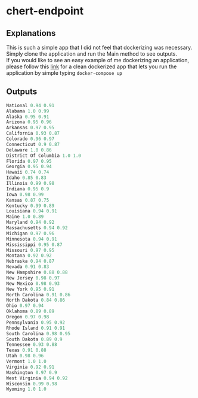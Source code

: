 # chert-endpoint
## Explanations
This is such a simple app that I did not feel that dockerizing was necessary. </br>
Simply clone the application and run the Main method to see outputs.</br>
If you would like to see an easy example of me dockerizing an application,
please follow this [link](https://github.com/Joshua-Farin/lightfeather-sln) for a clean dockerized app that lets
you run the application by simple typing ```docker-compose up ```

## Outputs
``` java
National 0.94 0.91
Alabama 1.0 0.99
Alaska 0.95 0.91
Arizona 0.95 0.96
Arkansas 0.97 0.95
California 0.93 0.87
Colorado 0.96 0.97
Connecticut 0.9 0.87
Delaware 1.0 0.86
District Of Columbia 1.0 1.0
Florida 0.97 0.95
Georgia 0.95 0.94
Hawaii 0.74 0.74
Idaho 0.85 0.83
Illinois 0.99 0.98
Indiana 0.95 0.9
Iowa 0.98 0.99
Kansas 0.87 0.75
Kentucky 0.99 0.89
Louisiana 0.94 0.91
Maine 1.0 0.89
Maryland 0.94 0.92
Massachusetts 0.94 0.92
Michigan 0.97 0.96
Minnesota 0.94 0.91
Mississippi 0.95 0.87
Missouri 0.97 0.95
Montana 0.92 0.92
Nebraska 0.94 0.87
Nevada 0.91 0.83
New Hampshire 0.88 0.88
New Jersey 0.98 0.97
New Mexico 0.98 0.93
New York 0.95 0.91
North Carolina 0.91 0.86
North Dakota 0.84 0.86
Ohio 0.97 0.94
Oklahoma 0.89 0.89
Oregon 0.97 0.98
Pennsylvania 0.95 0.92
Rhode Island 0.91 0.91
South Carolina 0.98 0.95
South Dakota 0.89 0.9
Tennessee 0.93 0.88
Texas 0.91 0.88
Utah 0.98 0.96
Vermont 1.0 1.0
Virginia 0.92 0.91
Washington 0.97 0.9
West Virginia 0.94 0.92
Wisconsin 0.99 0.98
Wyoming 1.0 1.0
```

